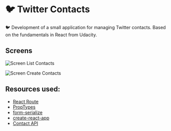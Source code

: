 # :bird: Twitter Contacts
:bird: Development of a small application for managing Twitter contacts. Based on the fundamentals in React from Udacity.

## Screens

![Screen List Contacts]()

![Screen Create Contacts]()

## Resources used:

- [React Route]()
- [PropTypes]()
- [form-serialize]()
- [create-react-app]()
- [Contact API]()
